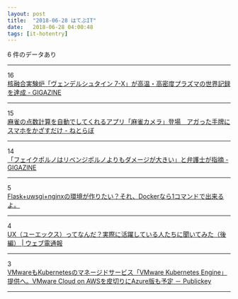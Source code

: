```yaml
---
layout: post
title:  "2018-06-28 はてぶIT"
date:   2018-06-28 04:00:48
tags: [it-hotentry]
---
```

6 件のデータあり

<hr><div class="row">
<div class="col-1"><span class="badge badge-pill badge-success h2">16</span></div>
<div class="col-11"><a href='https://gigazine.net/news/20180626-wendelstein-7-x-world-record/' target='_blank'>核融合実験炉「ヴェンデルシュタイン 7-X」が高温・高密度プラズマの世界記録を達成 - GIGAZINE</a></div>
</div>
<hr>
<div class="row">
<div class="col-1"><span class="badge badge-pill badge-success h2">15</span></div>
<div class="col-11"><a href='http://nlab.itmedia.co.jp/nl/articles/1806/27/news131.html' target='_blank'>麻雀の点数計算を自動でしてくれるアプリ「麻雀カメラ」登場　アガった手牌にスマホをかざすだけ - ねとらぼ</a></div>
</div>
<hr>
<div class="row">
<div class="col-1"><span class="badge badge-pill badge-success h2">14</span></div>
<div class="col-11"><a href='https://gigazine.net/news/20180625-deepfakes-revenge-porn/' target='_blank'>「フェイクポルノはリベンジポルノよりもダメージが大きい」と弁護士が指摘 - GIGAZINE</a></div>
</div>
<hr>
<div class="row">
<div class="col-1"><span class="badge badge-pill badge-success h2">5</span></div>
<div class="col-11"><a href='https://qiita.com/lboavde1121/items/a905f1382733dfb9c8c1' target='_blank'>Flask+uwsgi+nginxの環境が作りたい？それ、Dockerなら1コマンドで出来るよ。</a></div>
</div>
<hr>
<div class="row">
<div class="col-1"><span class="badge badge-pill badge-success h2">4</span></div>
<div class="col-11"><a href='https://dentsu-ho.com/articles/3598' target='_blank'>UX（ユーエックス）ってなんだ？実際に活躍している人たちに聞いてみた（後編） | ウェブ電通報</a></div>
</div>
<hr>
<div class="row">
<div class="col-1"><span class="badge badge-pill badge-success h2">3</span></div>
<div class="col-11"><a href='https://www.publickey1.jp/blog/18/vmwarekubernetesvmware_kubernetes_enginevmware_cloud_on_awsazure.html' target='_blank'>VMwareもKubernetesのマネージドサービス「VMware Kubernetes Engine」提供へ。VMware Cloud on AWSを皮切りにAzure版も予定 － Publickey</a></div>
</div>
<hr>
